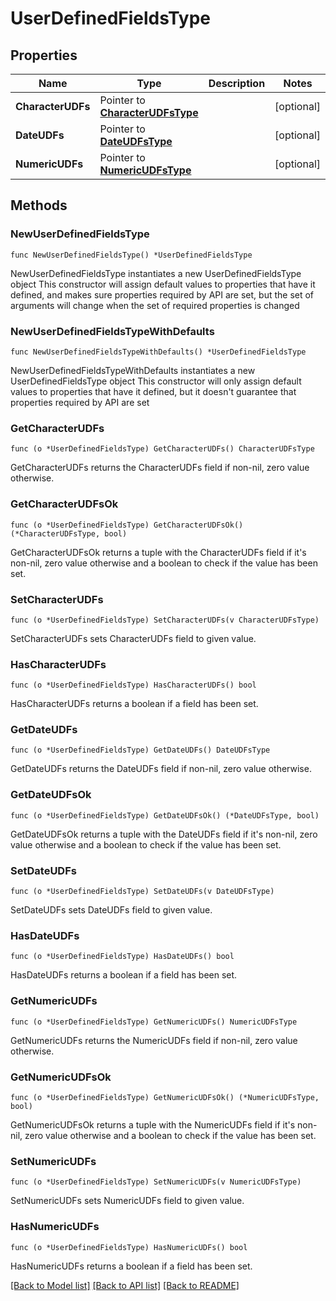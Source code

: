 # UserDefinedFieldsType

## Properties

Name | Type | Description | Notes
------------ | ------------- | ------------- | -------------
**CharacterUDFs** | Pointer to [**CharacterUDFsType**](CharacterUDFsType.md) |  | [optional] 
**DateUDFs** | Pointer to [**DateUDFsType**](DateUDFsType.md) |  | [optional] 
**NumericUDFs** | Pointer to [**NumericUDFsType**](NumericUDFsType.md) |  | [optional] 

## Methods

### NewUserDefinedFieldsType

`func NewUserDefinedFieldsType() *UserDefinedFieldsType`

NewUserDefinedFieldsType instantiates a new UserDefinedFieldsType object
This constructor will assign default values to properties that have it defined,
and makes sure properties required by API are set, but the set of arguments
will change when the set of required properties is changed

### NewUserDefinedFieldsTypeWithDefaults

`func NewUserDefinedFieldsTypeWithDefaults() *UserDefinedFieldsType`

NewUserDefinedFieldsTypeWithDefaults instantiates a new UserDefinedFieldsType object
This constructor will only assign default values to properties that have it defined,
but it doesn't guarantee that properties required by API are set

### GetCharacterUDFs

`func (o *UserDefinedFieldsType) GetCharacterUDFs() CharacterUDFsType`

GetCharacterUDFs returns the CharacterUDFs field if non-nil, zero value otherwise.

### GetCharacterUDFsOk

`func (o *UserDefinedFieldsType) GetCharacterUDFsOk() (*CharacterUDFsType, bool)`

GetCharacterUDFsOk returns a tuple with the CharacterUDFs field if it's non-nil, zero value otherwise
and a boolean to check if the value has been set.

### SetCharacterUDFs

`func (o *UserDefinedFieldsType) SetCharacterUDFs(v CharacterUDFsType)`

SetCharacterUDFs sets CharacterUDFs field to given value.

### HasCharacterUDFs

`func (o *UserDefinedFieldsType) HasCharacterUDFs() bool`

HasCharacterUDFs returns a boolean if a field has been set.

### GetDateUDFs

`func (o *UserDefinedFieldsType) GetDateUDFs() DateUDFsType`

GetDateUDFs returns the DateUDFs field if non-nil, zero value otherwise.

### GetDateUDFsOk

`func (o *UserDefinedFieldsType) GetDateUDFsOk() (*DateUDFsType, bool)`

GetDateUDFsOk returns a tuple with the DateUDFs field if it's non-nil, zero value otherwise
and a boolean to check if the value has been set.

### SetDateUDFs

`func (o *UserDefinedFieldsType) SetDateUDFs(v DateUDFsType)`

SetDateUDFs sets DateUDFs field to given value.

### HasDateUDFs

`func (o *UserDefinedFieldsType) HasDateUDFs() bool`

HasDateUDFs returns a boolean if a field has been set.

### GetNumericUDFs

`func (o *UserDefinedFieldsType) GetNumericUDFs() NumericUDFsType`

GetNumericUDFs returns the NumericUDFs field if non-nil, zero value otherwise.

### GetNumericUDFsOk

`func (o *UserDefinedFieldsType) GetNumericUDFsOk() (*NumericUDFsType, bool)`

GetNumericUDFsOk returns a tuple with the NumericUDFs field if it's non-nil, zero value otherwise
and a boolean to check if the value has been set.

### SetNumericUDFs

`func (o *UserDefinedFieldsType) SetNumericUDFs(v NumericUDFsType)`

SetNumericUDFs sets NumericUDFs field to given value.

### HasNumericUDFs

`func (o *UserDefinedFieldsType) HasNumericUDFs() bool`

HasNumericUDFs returns a boolean if a field has been set.


[[Back to Model list]](../README.md#documentation-for-models) [[Back to API list]](../README.md#documentation-for-api-endpoints) [[Back to README]](../README.md)


